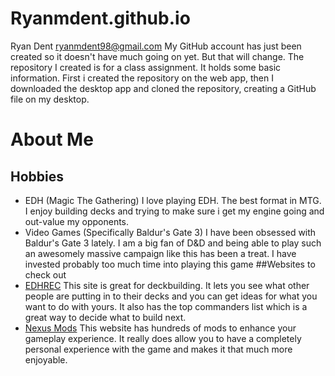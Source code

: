# Ryanmdent.github.io
Ryan Dent ryanmdent98@gmail.com
My GitHub account has just been created so it doesn't have much going on yet. But that will change.
The repository I created is for a class assignment. It holds some basic information.
First i created the repository on the web app, then I downloaded the desktop app and cloned the repository, creating a GitHub file on my desktop.

# About Me

## Hobbies
* EDH (Magic The Gathering)
 I love playing EDH. The best format in MTG. I enjoy building decks and trying to make sure i get my engine going and out-value my opponents.
* Video Games (Specifically Baldur's Gate 3)
 I have been obsessed with Baldur's Gate 3 lately. I am a big fan of D&D and being able to play such an awesomely massive campaign like this has been a treat. I have invested probably too much time into playing this game
##Websites to check out
* [EDHREC](https://edhrec.com/)  This site is great for deckbuilding. It lets you see what other people are putting in to their decks and you can get ideas for what you want to do with yours. It also has the top commanders list which is a great way to decide what to build next.
* [Nexus Mods](https://www.nexusmods.com/baldursgate3/mods/)  This website has hundreds of mods to enhance your gameplay experience. It really does allow you to have a completely personal experience with the game and makes it that much more enjoyable.
